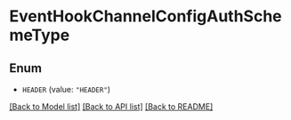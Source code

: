 # EventHookChannelConfigAuthSchemeType

## Enum


* `HEADER` (value: `"HEADER"`)


[[Back to Model list]](../README.md#documentation-for-models) [[Back to API list]](../README.md#documentation-for-api-endpoints) [[Back to README]](../README.md)


